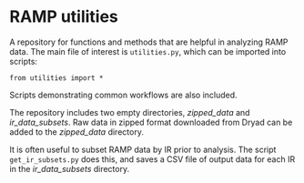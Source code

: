 # RAMP utilities

A repository for functions and methods that are helpful in analyzing RAMP data. The main file of interest is ```utilities.py```, which can be imported into scripts:

```
from utilities import *
```

Scripts demonstrating common workflows are also included.

The repository includes two empty directories, *zipped_data* and *ir_data_subsets*. Raw data in zipped format downloaded from Dryad can be added to the *zipped_data* directory. 

It is often useful to subset RAMP data by IR prior to analysis. The script ```get_ir_subsets.py``` does this, and saves a CSV file of output data for each IR in the *ir_data_subsets* directory.

